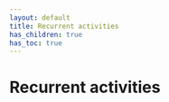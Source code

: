 ```yaml
---
layout: default
title: Recurrent activities
has_children: true
has_toc: true
---
```


# Recurrent activities